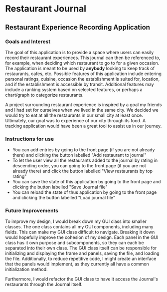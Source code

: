 # Restaurant Journal

## Restaurant Experience Recording Application

### Goals and Interest
The goal of this application is to provide a space 
where users can easily record their restaurant experiences.
This journal can then be referenced to, for example, when
deciding which restaurant to go to for a given occasion. The
application is meant to be used by **anybody** looking to keep track
of restaurants, cafes, etc. Possible features of this application 
include entering personal ratings, cuisine, occasion the establishment
is suited for, location, and if the establishment is 
accessible by transit. Additional features may include a ranking
system based on selected features, or perhaps a chart/graph to
categorize restaurants.

A project surrounding restaurant experience is inspired by a goal
my friends and I had set for ourselves when we lived in the same
city. We decided we would try to eat at all the restaurants 
in our small city at least once. Ultimately, our goal was to
experience of our city through its food. A tracking application 
would have been a great tool to assist us in our journey.


### Instructions for use

- You can add entries by going to the front page (if you are not already there) and clicking the button labelled "Add restaurant to journal"
- To let the user view all the restaurants added to the journal by rating in descending order, you can
going to the front page (if you are not already there) and click
the button labelled "View restaurants by top rating"
- You can save the state of this application by going to the front page and clicking the button labelled "Save Journal file"
- You can reload the state of thus application by going to the front page and clicking the button labelled 
"Load journal file"


### Future Improvements
To improve my design, I would break down my GUI class into smaller classes. The one class contains all my GUI components,
including many fields. This can make my GUI class difficult to navigate. 
Breaking it down would hopefully improve the cohesion of my design.
Each panel in the GUI class has it own purpose and subcomponents, so they can each be separated into their own class.
The GUI class itself can be responsible for initializing and displaying the frame and panels, saving the file, and
loading the file. Additionally, to reduce repetitive code, I might create an interface that the panels would implement, 
as they currently all have a common initialization method. 

Furthermore,  I would refactor the GUI class to have it access the Journal's restaurants through the Journal itself.
 

